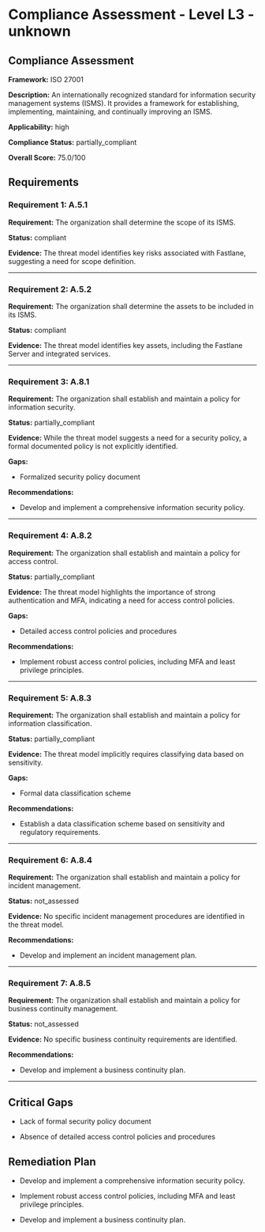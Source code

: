 # Compliance Assessment - Level L3 - unknown

## Compliance Assessment

**Framework:** ISO 27001

**Description:** An internationally recognized standard for information security management systems (ISMS). It provides a framework for establishing, implementing, maintaining, and continually improving an ISMS.

**Applicability:** high

**Compliance Status:** partially_compliant

**Overall Score:** 75.0/100

## Requirements

### Requirement 1: A.5.1

**Requirement:** The organization shall determine the scope of its ISMS.

**Status:** compliant

**Evidence:** The threat model identifies key risks associated with Fastlane, suggesting a need for scope definition.

---

### Requirement 2: A.5.2

**Requirement:** The organization shall determine the assets to be included in its ISMS.

**Status:** compliant

**Evidence:** The threat model identifies key assets, including the Fastlane Server and integrated services.

---

### Requirement 3: A.8.1

**Requirement:** The organization shall establish and maintain a policy for information security.

**Status:** partially_compliant

**Evidence:** While the threat model suggests a need for a security policy, a formal documented policy is not explicitly identified.

**Gaps:**
- Formalized security policy document

**Recommendations:**
- Develop and implement a comprehensive information security policy.

---

### Requirement 4: A.8.2

**Requirement:** The organization shall establish and maintain a policy for access control.

**Status:** partially_compliant

**Evidence:** The threat model highlights the importance of strong authentication and MFA, indicating a need for access control policies.

**Gaps:**
- Detailed access control policies and procedures

**Recommendations:**
- Implement robust access control policies, including MFA and least privilege principles.

---

### Requirement 5: A.8.3

**Requirement:** The organization shall establish and maintain a policy for information classification.

**Status:** partially_compliant

**Evidence:** The threat model implicitly requires classifying data based on sensitivity.

**Gaps:**
- Formal data classification scheme

**Recommendations:**
- Establish a data classification scheme based on sensitivity and regulatory requirements.

---

### Requirement 6: A.8.4

**Requirement:** The organization shall establish and maintain a policy for incident management.

**Status:** not_assessed

**Evidence:** No specific incident management procedures are identified in the threat model.

**Recommendations:**
- Develop and implement an incident management plan.

---

### Requirement 7: A.8.5

**Requirement:** The organization shall establish and maintain a policy for business continuity management.

**Status:** not_assessed

**Evidence:** No specific business continuity requirements are identified.

**Recommendations:**
- Develop and implement a business continuity plan.

---

## Critical Gaps

- Lack of formal security policy document

- Absence of detailed access control policies and procedures

## Remediation Plan

- Develop and implement a comprehensive information security policy.

- Implement robust access control policies, including MFA and least privilege principles.

- Develop and implement a business continuity plan.

